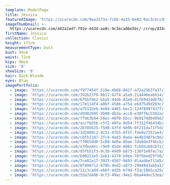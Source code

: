 ```yaml
---
template: ModelPage
title: Jessica
featuredImage: 'https://ucarecdn.com/9ea31f3a-fcb6-4a15-be02-0ac3cbcc4581/'
imageThumbnail: >-
  https://ucarecdn.com/a02a1ed7-f91e-443d-aa8c-9c3eca06e5bc/-/crop/834x1106/298,195/-/preview/
firstName: Jessica
collection: Classic
height: 171cm
measurementType: bust
bust: 94cm
waist: 72cm
hips: 96cm
size: '8'
shoeSize: '8'
hair: Dark Blonde
eyes: Blue
imagePortfolio:
  - image: 'https://ucarecdn.com/f977454f-519e-4b68-8427-a72a25637a37/'
  - image: 'https://ucarecdn.com/392b23f0-8b17-4274-a5a9-214446eab614/'
  - image: 'https://ucarecdn.com/675bfde2-bba5-44db-81e9-d1f69d2ddbf8/'
  - image: 'https://ucarecdn.com/17e114f4-a0bf-458b-a754-e6d7549d293c/'
  - image: 'https://ucarecdn.com/a75132eb-4e04-4485-bec2-124f8997437f/'
  - image: 'https://ucarecdn.com/d9482995-3b98-4b3a-acc8-e30ff6c5592a/'
  - image: 'https://ucarecdn.com/ff963b94-56ec-40f0-bbcc-9b9174d0499d/'
  - image: 'https://ucarecdn.com/accf655b-c5f2-48fa-8d54-7f312f46434b/'
  - image: 'https://ucarecdn.com/26705625-75d0-43fd-989b-0f231da71f5d/'
  - image: 'https://ucarecdn.com/1d2009c2-9c21-4fb5-8f5f-fde0e7357ae4/'
  - image: 'https://ucarecdn.com/c8fb1187-2fc4-4ad3-8aea-4e4b24071c9d/'
  - image: 'https://ucarecdn.com/ff065dd6-5c89-4e0a-8bae-7da9de3f4bcb/'
  - image: 'https://ucarecdn.com/a7dea4ec-c9e0-45d4-8861-fc65b169cb71/'
  - image: 'https://ucarecdn.com/d5fb51f3-9c3b-49d9-b873-138f1e9fec7a/'
  - image: 'https://ucarecdn.com/b90221e5-2eb1-4370-b9ee-78f5bed25f50/'
  - image: 'https://ucarecdn.com/7ce82a17-3925-4507-9493-d1aadbef11d5/'
  - image: 'https://ucarecdn.com/0f498712-879b-4ed2-a873-2984843ab5a1/'
  - image: 'https://ucarecdn.com/21c3ca8d-eb6f-4d2b-b744-f2ac18b5ca29/'
  - image: 'https://ucarecdn.com/55a7d406-9cf3-49ac-94e1-6ba44dec53ea/'
---
```


